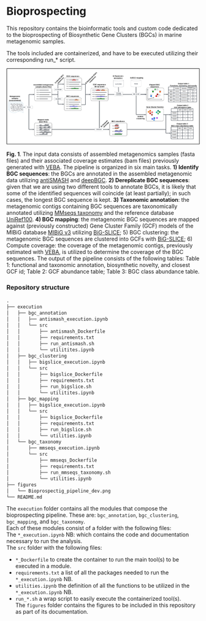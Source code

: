 # Bioprospecting

This repository contains the bioinformatic tools and custom code dedicated to the bioprospecting of Biosynthetic Gene Clusters (BGCs) in marine metagenomic samples.

The tools included are containerized, and have to be executed utilizing their corresponding run_* script. 

<a name="figure1">
</a>

![Figure 1](./figures/Bioprospectig_pipeline_dev.png)

**Fig. 1**. 
The input data consists of assembled metagenomics samples (fasta files) and their associated coverage estimates (bam files) previously generated with [VEBA](https://github.com/jolespin/veba). The pipeline is organized in six main tasks. **1) Identify BGC sequences**: the BGCs are annotated in the assembled metagenomic data utilizing [antiSMASH](https://github.com/antismash/antismash) and [deepBGC](https://github.com/Merck/deepbgc). **2) Dereplicate BGC sequences**: given that we are using two different tools to annotate BGCs, it is likely that some of the identified sequences will coincide (at least partially); in such cases, the longest BGC sequence is kept. **3) Taxonomic annotation**: the metagenomic contigs containing BGC sequences are taxonomically annotated utilizing [MMseqs taxonomy](https://github.com/soedinglab/MMseqs2#taxonomy) and the reference database [UniRef100](https://www.uniprot.org/help/uniref). **4) BGC mapping**: the metagenomic BGC sequences are mapped against (previously constructed) Gene Cluster Family (GCF) models of the MIBiG database [MIBiG v3](https://mibig.secondarymetabolites.org/) utilizing [BiG-SLICE](https://github.com/pereiramemo/bigslice); 5) BGC clustering: the metagenomic BGC sequences are clustered into GCFs with [BiG-SLICE](https://github.com/pereiramemo/bigslice); 6) Compute coverage: the coverage of the metagenomic contigs, previously estimated with [VEBA](https://github.com/jolespin/veba), is utilized to determine the coverage of the BGC sequences. 
The output of the pipeline consists of the following tables: Table 1: functional and taxonomic annotation, biosynthetic novelty, and closest GCF id; Table 2: GCF abundance table; Table 3: BGC class abundance table.

### Repository structure
```
.
├── execution
│   ├── bgc_annotation
│   │   ├── antismash_execution.ipynb
│   │   └── src
│   │       ├── antismash_Dockerfile
│   │       ├── requirements.txt
│   │       ├── run_antismash.sh
│   │       └── utilitites.ipynb
│   ├── bgc_clustering
│   │   ├── bigslice_execution.ipynb
│   │   └── src
│   │       ├── bigslice_Dockerfile
│   │       ├── requirements.txt
│   │       ├── run_bigslice.sh
│   │       └── utilitites.ipynb
│   ├── bgc_mapping
│   │   ├── bigslice_execution.ipynb
│   │   └── src
│   │       ├── bigslice_Dockerfile
│   │       ├── requirements.txt
│   │       ├── run_bigslice.sh
│   │       └── utilities.ipynb
│   └── bgc_taxonomy
│       ├── mmseqs_execution.ipynb
│       └── src
│           ├── mmseqs_Dockerfile
│           ├── requirements.txt
│           ├── run_mmseqs_taxonomy.sh
│           └── utilities.ipynb
├── figures
│   └── Bioprospectig_pipeline_dev.png
└── README.md
```

The `execution` folder contains all the modules that compose the bioprospecting pipeline. These are: `bgc_annotation`, `bgc_clustering`,  `bgc_mapping`, and `bgc_taxonomy`.  
Each of these modules consist of a folder with the following files:  
The `*_execution.ipynb` NB: which contains the code and documentation necessary to run the analysis.  
The `src` folder with the following files:  
 - `*_Dockerfile` to create the container to run the main tool(s) to be executed in a module.  
 - `requirements.txt` a list of all the packages needed to run the `*_execution.ipynb` NB.  
 - `utilities.ipynb` the definition of all the functions to be utilized in the `*_execution.ipynb` NB.  
 -  `run_*.sh` a wrap script to easily execute the containerized tool(s).  
The `figures` folder contains the figures to be included in this repository as part of its documentation.


